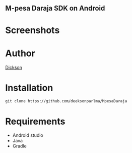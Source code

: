 ## M-pesa Daraja SDK on Android
# Screenshots


# Author
[Dickson](https://github.com/deeksonparlma/)

# Installation
```
git clone https://github.com/deeksonparlma/MpesaDaraja
```
# Requirements
* Android studio
* Java
* Gradle
